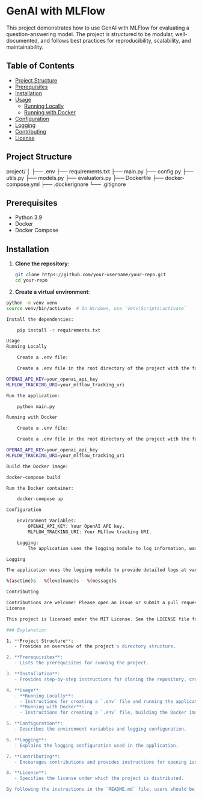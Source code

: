# GenAI with MLFlow

This project demonstrates how to use GenAI with MLFlow for evaluating a question-answering model. The project is structured to be modular, well-documented, and follows best practices for reproducibility, scalability, and maintainability.

## Table of Contents

- [Project Structure](#project-structure)
- [Prerequisites](#prerequisites)
- [Installation](#installation)
- [Usage](#usage)
  - [Running Locally](#running-locally)
  - [Running with Docker](#running-with-docker)
- [Configuration](#configuration)
- [Logging](#logging)
- [Contributing](#contributing)
- [License](#license)

## Project Structure

project/
│
├── .env
├── requirements.txt
├── main.py
├── config.py
├── utils.py
├── models.py
├── evaluators.py
├── Dockerfile
├── docker-compose.yml
├── .dockerignore
└── .gitignore

## Prerequisites

- Python 3.9
- Docker
- Docker Compose

## Installation

1. **Clone the repository**:

   ```bash
   git clone https://github.com/your-username/your-repo.git
   cd your-repo

2. **Create a virtual environment**:
```bash
python -m venv venv
source venv/bin/activate  # On Windows, use `venv\Scripts\activate`

Install the dependencies:

    pip install -r requirements.txt

Usage
Running Locally

    Create a .env file:

    Create a .env file in the root directory of the project with the following content:

OPENAI_API_KEY=your_openai_api_key
MLFLOW_TRACKING_URI=your_mlflow_tracking_uri

Run the application:

    python main.py

Running with Docker

    Create a .env file:

    Create a .env file in the root directory of the project with the following content:

OPENAI_API_KEY=your_openai_api_key
MLFLOW_TRACKING_URI=your_mlflow_tracking_uri

Build the Docker image:

docker-compose build

Run the Docker container:

    docker-compose up

Configuration

    Environment Variables:
        OPENAI_API_KEY: Your OpenAI API key.
        MLFLOW_TRACKING_URI: Your MLflow tracking URI.

    Logging:
        The application uses the logging module to log information, warnings, and errors. Logs are configured to be displayed in the terminal.

Logging

The application uses the logging module to provide detailed logs at various points in the code. Logs are configured to be displayed in the terminal with the following format:

%(asctime)s - %(levelname)s - %(message)s

Contributing

Contributions are welcome! Please open an issue or submit a pull request.
License

This project is licensed under the MIT License. See the LICENSE file for details.

### Explanation

1. **Project Structure**:
   - Provides an overview of the project's directory structure.

2. **Prerequisites**:
   - Lists the prerequisites for running the project.

3. **Installation**:
   - Provides step-by-step instructions for cloning the repository, creating a virtual environment, and installing dependencies.

4. **Usage**:
   - **Running Locally**:
     - Instructions for creating a `.env` file and running the application locally.
   - **Running with Docker**:
     - Instructions for creating a `.env` file, building the Docker image, and running the Docker container.

5. **Configuration**:
   - Describes the environment variables and logging configuration.

6. **Logging**:
   - Explains the logging configuration used in the application.

7. **Contributing**:
   - Encourages contributions and provides instructions for opening issues or submitting pull requests.

8. **License**:
   - Specifies the license under which the project is distributed.

By following the instructions in the `README.md` file, users should be able to set up and run the project both locally and using Docker.